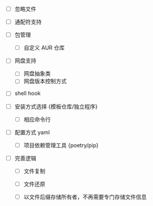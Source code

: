 + [ ] 忽略文件
+ [ ] 通配符支持
+ [ ] 包管理
    + [ ] 自定义 AUR 仓库
+ [ ] 网盘支持
    + [ ] 网盘抽象类
    + [ ] 网盘版本控制方式
+ [ ] shell hook

+ [ ] 安装方式选择 {模板仓库/独立程序}
    + [ ] 相应命令行
+ [ ] 配置方式 yaml
    + [ ] 项目依赖管理工具 {poetry/pip}

+ [ ] 完善逻辑
    + [ ] 文件复制
    + [ ] 文件还原

    + [ ] 以文件后缀存储所有者，不再需要专门存储文件信息
